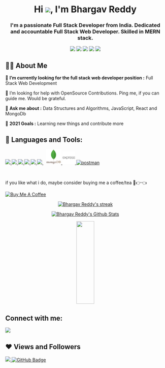 <!-- ![](https://visitor-badge.glitch.me/badge?page_id=Bhargav1224.Bhargav1224) -->

<!-- <p align="left"> <img src="https://komarev.com/ghpvc/?username=Bhargav1224&label=Profile%20views&color=0e75b6&style=flat" alt="Bhargav1224" /> </p> -->

<h1 align="center">Hi <img src="https://raw.githubusercontent.com/MartinHeinz/MartinHeinz/master/wave.gif" width="30px">, I'm Bhargav Reddy</h1>
<h3 align="center">I'm a passionate Full Stack Developer from India. Dedicated and accountable Full Stack Web Developer. Skilled in MERN stack.</h3>

<p align= "center">

<img src="https://img.shields.io/badge/JS-Javascript-red"/>
<img src="https://img.shields.io/badge/React-React-blue"/>
<img src="https://img.shields.io/badge/Node-node-green"/>
<img src="https://img.shields.io/badge/express-Express-blueviolet"/>
<img src="https://img.shields.io/badge/Mongodb-mongodb-brightgreen"/>
</p>

## 🙋‍♂️ About Me

🌱 **I’m currently looking for the full stack web developer position :** Full Stack Web Development

🤝 I’m looking for help with OpenSource Contributions. Ping me, if you can guide me. Would be grateful.

💬 **Ask me about :** Data Structures and Algorithms, JavaScript, React and MongoDb

🥅 **2021 Goals :** Learning new things and contribute more

<!-- 📫 You can reach me at [chat](mailto:bhargavkudala@gmail.com)! -->


## 🚀 Languages and Tools:
<p align="left">
    <a href="https://www.w3.org/html/" target="_blank"> <img src="https://img.icons8.com/color/48/000000/html-5.png"/> </a>
    <a href="https://www.w3schools.com/css/" target="_blank"> <img src="https://img.icons8.com/color/48/000000/css3.png"/> </a>
    <a href="https://developer.mozilla.org/en-US/docs/Web/JavaScript" target="_blank"> <img src="https://img.icons8.com/color/48/000000/javascript.png"/> </a>
    <a href="https://reactjs.org/" target="_blank"> <img src="https://img.icons8.com/color/48/000000/react-native.png"/> </a>
    <a href="https://redux.js.org" target="_blank"> <img src="https://img.icons8.com/color/48/000000/redux.png"/> </a>    
    <!-- <a href="https://getbootstrap.com" target="_blank"> <img src="https://img.icons8.com/color/48/000000/bootstrap.png"/> </a>  -->
    <a style="padding-right:8px;" href="https://nodejs.org" target="_blank"> <img src="https://img.icons8.com/color/48/000000/nodejs.png"/> </a>
     <a href="https://www.mongodb.com/" target="_blank"> <img src="https://raw.githubusercontent.com/devicons/devicon/master/icons/mongodb/mongodb-original-wordmark.svg" alt="mongodb" width="48" height="48"/> </a>
     <a href="https://expressjs.com" target="_blank"> <img src="https://raw.githubusercontent.com/devicons/devicon/master/icons/express/express-original-wordmark.svg" alt="express" width="40" height="40"/> </a>
     <a href="https://postman.com" target="_blank"> <img src="https://www.vectorlogo.zone/logos/getpostman/getpostman-icon.svg" alt="postman" width="45" height="45"/> </a>
    <!-- <a style="padding-right:8px;" href="https://www.mysql.com/" target="_blank"> <img src="https://img.icons8.com/fluent/50/000000/mysql-logo.png"/> </a> --> 
    <!-- <a href="https://firebase.google.com/" target="_blank"> <img src="https://img.icons8.com/color/48/000000/firebase.png"/> </a>  -->   
    
     
</p>
<br/>

if you like what i do, maybe consider buying me a coffee/tea 🥺👉👈

<a href="https://www.buymeacoffee.com/Bhargav1224" target="_blank"><img src="https://cdn.buymeacoffee.com/buttons/v2/default-red.png" alt="Buy Me A Coffee" width="150" ></a>

<p align="center">
    <a href="https://github.com/Bhargav1224/github-readme-streak-stats">
        <img title="🔥 Get streak stats for your profile at git.io/streak-stats" alt="Bhargav Reddy's streak" src="https://github-readme-streak-stats.herokuapp.com/?user=Bhargav1224&theme=black-ice&hide_border=true&stroke=0000&background=060A0CD0"/>
    </a>
</p>

 
  <p align="center">
    <a href="https://github.com/Bhargav1224/github-readme-stats"><img alt="Bhargav Reddy's Github Stats" src="https://github-readme-stats.vercel.app/api?username=Bhargav1224&show_icons=true&count_private=true&theme=react&hide_border=true&bg_color=0D1117" /></a>
    </p>
    <!-- <p align="center">
  <a href="https://github.com/Bhargav1224/github-readme-stats"><img alt="Bhargav Reddy's Top Languages" src="https://github-readme-stats.vercel.app/api/top-langs/?username=Bhargav1224&langs_count=8&count_private=true&layout=compact&theme=react&hide_border=true&bg_color=0D1117" /></a></p> -->
  <p align="center">
    <img src="https://github-readme-stats.vercel.app/api/top-langs/?username=Bhargav1224&theme=react&hide_border=true&bg_color=0D1117" height="260px" width="33.25%"/>
    </p>
 

  <!-- <p>
  <img align="center" src="https://github-readme-stats.vercel.app/api/top-langs?username=Bhargav1224&show_icons=true&locale=en&layout=compact" alt="Bhargav1224"/>
</p>

<p><img align="center" src="https://github-readme-stats.vercel.app/api?username=Bhargav1224&show_icons=true&locale=en" alt="Bhargav1224" /></p> -->


## Connect with me:
<p align="left">

<a href = "https://www.linkedin.com/in/bhargav-kudala/"><img src="https://img.icons8.com/fluent/48/000000/linkedin.png"/></a>


<!-- <a href = ""><img src="https://img.icons8.com/color/48/000000/youtube-play.png"/></a> -->

</p>

## ❤ Views and Followers
<a href="https://github.com/Bhargav1224/github-profile-views-counter">
    <img src="https://komarev.com/ghpvc/?username=Bhargav1224">
</a>
<a href="https://github.com/Bhargav1224?tab=followers"><img src="https://img.shields.io/github/followers/Bhargav1224?label=Followers&style=social" alt="GitHub Badge"></a>
